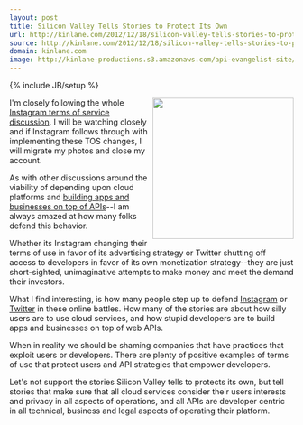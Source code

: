 ```yaml
---
layout: post
title: Silicon Valley Tells Stories to Protect Its Own
url: http://kinlane.com/2012/12/18/silicon-valley-tells-stories-to-protect-its-own/
source: http://kinlane.com/2012/12/18/silicon-valley-tells-stories-to-protect-its-own/
domain: kinlane.com
image: http://kinlane-productions.s3.amazonaws.com/api-evangelist-site/blog/telling-stories.gif
---
```

{% include JB/setup %}<p>
     <img class="c1"
        src="https://s3.amazonaws.com/kinlane-productions/api-evangelist/telling-stories.gif"
        alt=""
        width="250"
        align="right" />
</p>

<p>
     I'm closely following the whole <a href="http://blogs.wsj.com/digits/2012/12/18/why-the-web-is-freaking-out-over-instagrams-new-terms-of-service/">Instagram terms of service discussion</a>. I will be watching closely and if Instagram follows through with implementing these TOS changes, I will migrate my photos and close my account.
</p>

<p>
     As with other discussions around the viability of depending upon cloud platforms and <a title="building apps or businesses on APIs"
        href="http://www.apievangelist.com/2012/07/01/not-all-apis-are-bad/">building apps and businesses on top of APIs</a>--I am always amazed at how many folks defend this behavior.
</p>

<p>
     Whether its Instagram changing their terms of use in favor of its advertising strategy or Twitter shutting off access to developers in favor of its own monetization strategy--they are just short-sighted, unimaginative attempts to make money and meet the demand their investors.
</p>

<p>
     What I find interesting, is how many people step up to defend <a href="http://theindustry.cc/2012/12/18/instagram-isnt-a-public-utility/">Instagram</a> or <a href="http://dashes.com/anil/2012/07/why-your-complaint-about-twitter-is-wrong.html">Twitter</a> in these online battles. How many of the stories are about how silly users are to use cloud services, and how stupid developers are to build apps and businesses on top of web APIs.
</p>

<p>
     When in reality we should be shaming companies that have practices that exploit users or developers. There are plenty of positive examples of terms of use that protect users and API strategies that empower developers.
</p>

<p>
     Let's not support the stories Silicon Valley tells to protects its own, but tell stories that make sure that <span class="c2">all</span> cloud services consider their users interests and privacy in all aspects of operations, and <span class="c2">all</span> APIs are developer centric in all technical, business and legal aspects of operating their platform.
</p>